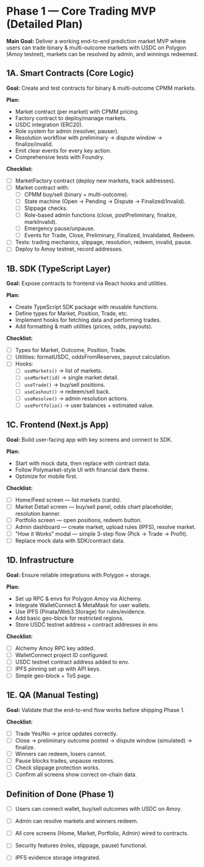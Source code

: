# Phase 1 — Core Trading MVP (Detailed Plan)

**Main Goal:**
Deliver a working end-to-end prediction market MVP where users can trade binary & multi-outcome markets with USDC on Polygon (Amoy testnet), markets can be resolved by admin, and winnings redeemed.

## 1A. Smart Contracts (Core Logic)

**Goal:** Create and test contracts for binary & multi-outcome CPMM markets.

**Plan:**
- Market contract (per market) with CPMM pricing.
- Factory contract to deploy/manage markets.
- USDC integration (ERC20).
- Role system for admin (resolver, pauser).
- Resolution workflow with preliminary → dispute window → finalize/invalid.
- Emit clear events for every key action.
- Comprehensive tests with Foundry.

**Checklist:**
- [ ] MarketFactory contract (deploy new markets, track addresses).
- [ ] Market contract with:
  - [ ] CPMM buy/sell (binary + multi-outcome).
  - [ ] State machine (Open → Pending → Dispute → Finalized/Invalid).
  - [ ] Slippage checks.
  - [ ] Role-based admin functions (close, postPreliminary, finalize, markInvalid).
  - [ ] Emergency pause/unpause.
  - [ ] Events for Trade, Close, Preliminary, Finalized, Invalidated, Redeem.
- [ ] Tests: trading mechanics, slippage, resolution, redeem, invalid, pause.
- [ ] Deploy to Amoy testnet, record addresses.

## 1B. SDK (TypeScript Layer)

**Goal:** Expose contracts to frontend via React hooks and utilities.

**Plan:**
- Create TypeScript SDK package with reusable functions.
- Define types for Market, Position, Trade, etc.
- Implement hooks for fetching data and performing trades.
- Add formatting & math utilities (prices, odds, payouts).

**Checklist:**
- [ ] Types for Market, Outcome, Position, Trade.
- [ ] Utilities: formatUSDC, oddsFromReserves, payout calculation.
- [ ] Hooks:
  - [ ] `useMarkets()` → list of markets.
  - [ ] `useMarket(id)` → single market detail.
  - [ ] `useTrade()` → buy/sell positions.
  - [ ] `useCashout()` → redeem/sell back.
  - [ ] `useResolve()` → admin resolution actions.
  - [ ] `usePortfolio()` → user balances + estimated value.

## 1C. Frontend (Next.js App)

**Goal:** Build user-facing app with key screens and connect to SDK.

**Plan:**
- Start with mock data, then replace with contract data.
- Follow Polymarket-style UI with financial dark theme.
- Optimize for mobile first.

**Checklist:**
- [ ] Home/Feed screen — list markets (cards).
- [ ] Market Detail screen — buy/sell panel, odds chart placeholder, resolution banner.
- [ ] Portfolio screen — open positions, redeem button.
- [ ] Admin dashboard — create market, upload rules (IPFS), resolve market.
- [ ] "How it Works" modal — simple 3-step flow (Pick → Trade → Profit).
- [ ] Replace mock data with SDK/contract data.

## 1D. Infrastructure

**Goal:** Ensure reliable integrations with Polygon + storage.

**Plan:**
- Set up RPC & envs for Polygon Amoy via Alchemy.
- Integrate WalletConnect & MetaMask for user wallets.
- Use IPFS (Pinata/Web3.Storage) for rules/evidence.
- Add basic geo-block for restricted regions.
- Store USDC testnet address + contract addresses in env.

**Checklist:**
- [ ] Alchemy Amoy RPC key added.
- [ ] WalletConnect project ID configured.
- [ ] USDC testnet contract address added to env.
- [ ] IPFS pinning set up with API keys.
- [ ] Simple geo-block + ToS page.

## 1E. QA (Manual Testing)

**Goal:** Validate that the end-to-end flow works before shipping Phase 1.

**Checklist:**
- [ ] Trade Yes/No → price updates correctly.
- [ ] Close → preliminary outcome posted → dispute window (simulated) → finalize.
- [ ] Winners can redeem, losers cannot.
- [ ] Pause blocks trades, unpause restores.
- [ ] Check slippage protection works.
- [ ] Confirm all screens show correct on-chain data.

## Definition of Done (Phase 1)

- [ ] Users can connect wallet, buy/sell outcomes with USDC on Amoy.
- [ ] Admin can resolve markets and winners redeem.
- [ ] All core screens (Home, Market, Portfolio, Admin) wired to contracts.
- [ ] Security features (roles, slippage, pause) functional.
- [ ] IPFS evidence storage integrated.

